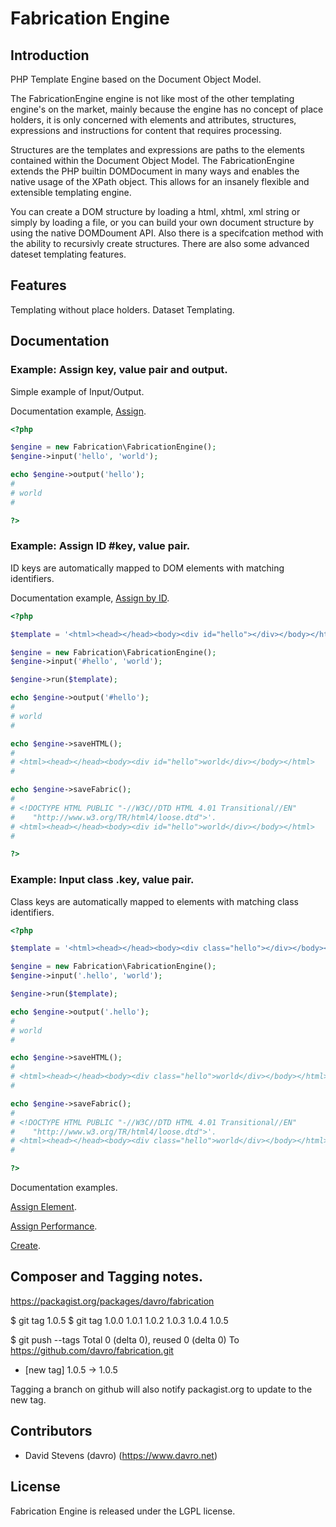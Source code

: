 # Fabrication Engine

## Introduction

PHP Template Engine based on the Document Object Model.

The FabricationEngine engine is not like most of the other templating engine's 
on the market, mainly because the engine has no concept of place holders, it is 
only concerned with elements and attributes, structures, expressions and 
instructions for content that requires processing.

Structures are the templates and expressions are paths to the elements contained
within the Document Object Model. The FabricationEngine extends the PHP builtin 
DOMDocument in many ways and enables the native usage of the XPath object. 
This allows for an insanely flexible and extensible templating engine.

You can create a DOM structure by loading a html, xhtml, xml string or simply by
loading a file, or you can build your own document structure by using the native
DOMDoument API. Also there is a specifcation method with the ability to recursivly
create structures. There are also some advanced dateset templating features.


## Features

Templating without place holders.
Dataset Templating.

## Documentation


### Example: Assign key, value pair and output.
Simple example of Input/Output.

Documentation example, [Assign](https://github.com/davro/fabrication/blob/master/docs/examples/assign.php).
```php
<?php

$engine = new Fabrication\FabricationEngine();
$engine->input('hello', 'world');

echo $engine->output('hello');
#
# world
#

?>
```

### Example: Assign ID #key, value pair.
ID keys are automatically mapped to DOM elements with matching identifiers.

Documentation example, [Assign by ID](https://github.com/davro/fabrication/blob/master/docs/examples/assign-by-id.php).

```php
<?php

$template = '<html><head></head><body><div id="hello"></div></body></html>';

$engine = new Fabrication\FabricationEngine();
$engine->input('#hello', 'world');

$engine->run($template);

echo $engine->output('#hello');
#
# world
#

echo $engine->saveHTML();
#
# <html><head></head><body><div id="hello">world</div></body></html>
#

echo $engine->saveFabric();
#
# <!DOCTYPE HTML PUBLIC "-//W3C//DTD HTML 4.01 Transitional//EN"
#    "http://www.w3.org/TR/html4/loose.dtd">'.
# <html><head></head><body><div id="hello">world</div></body></html>
#

?>
```

### Example: Input class .key, value pair.
Class keys are automatically mapped to elements with matching class identifiers.

```php
<?php

$template = '<html><head></head><body><div class="hello"></div></body></html>';

$engine = new Fabrication\FabricationEngine();
$engine->input('.hello', 'world');

$engine->run($template);

echo $engine->output('.hello'); 
#
# world
#

echo $engine->saveHTML();
#
# <html><head></head><body><div class="hello">world</div></body></html>
#

echo $engine->saveFabric();
#
# <!DOCTYPE HTML PUBLIC "-//W3C//DTD HTML 4.01 Transitional//EN"
#    "http://www.w3.org/TR/html4/loose.dtd">'.
# <html><head></head><body><div class="hello">world</div></body></html>
#

?>
```

Documentation examples.

[Assign Element](https://github.com/davro/fabrication/blob/master/docs/examples/assign-element.php).

[Assign Performance](https://github.com/davro/fabrication/blob/master/docs/examples/assign-performance.php).

[Create](https://github.com/davro/fabrication/blob/master/docs/examples/create.php).

## Composer and Tagging notes.

https://packagist.org/packages/davro/fabrication

$ git tag 1.0.5
$ git tag
1.0.0
1.0.1
1.0.2
1.0.3
1.0.4
1.0.5

$ git push --tags
Total 0 (delta 0), reused 0 (delta 0)
To https://github.com/davro/fabrication.git
 * [new tag]         1.0.5 -> 1.0.5

Tagging a branch on github will also notify packagist.org to update to the new tag.


## Contributors

* David Stevens (davro) (https://www.davro.net)


## License

Fabrication Engine is released under the LGPL license.
